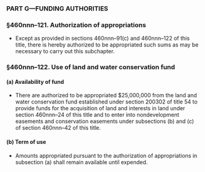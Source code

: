 ### PART G—FUNDING AUTHORITIES

### §460nnn–121. Authorization of appropriations
* Except as provided in sections 460nnn–91(c) and 460nnn–122 of this title, there is hereby authorized to be appropriated such sums as may be necessary to carry out this subchapter.

### §460nnn–122. Use of land and water conservation fund
#### (a) Availability of fund
* There are authorized to be appropriated $25,000,000 from the land and water conservation fund established under section 200302 of title 54 to provide funds for the acquisition of land and interests in land under section 460nnn–24 of this title and to enter into nondevelopment easements and conservation easements under subsections (b) and (c) of section 460nnn–42 of this title.

#### (b) Term of use
* Amounts appropriated pursuant to the authorization of appropriations in subsection (a) shall remain available until expended.